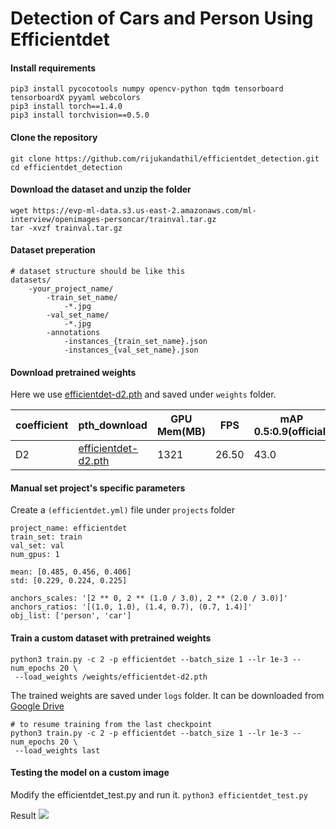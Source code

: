 # Detection of Cars and Person Using Efficientdet

#### Install requirements
```
pip3 install pycocotools numpy opencv-python tqdm tensorboard tensorboardX pyyaml webcolors
pip3 install torch==1.4.0
pip3 install torchvision==0.5.0
```

#### Clone the repository
```
git clone https://github.com/rijukandathil/efficientdet_detection.git
cd efficientdet_detection
```
#### Download the dataset and unzip the folder

```
wget https://evp-ml-data.s3.us-east-2.amazonaws.com/ml-interview/openimages-personcar/trainval.tar.gz
tar -xvzf trainval.tar.gz
```
#### Dataset preperation 

```
# dataset structure should be like this
datasets/
    -your_project_name/
        -train_set_name/
            -*.jpg
        -val_set_name/
            -*.jpg
        -annotations
            -instances_{train_set_name}.json
            -instances_{val_set_name}.json
```
#### Download pretrained weights

Here we use [efficientdet-d2.pth](https://github.com/zylo117/Yet-Another-Efficient-Pytorch/releases/download/1.0/efficientdet-d2.pth) and saved under `weights` folder.

| coefficient | pth_download | GPU Mem(MB) | FPS | mAP 0.5:0.9(official) |
| ----------- | ------------ | ----------- | --- | --------------------- |
| D2 | [efficientdet-d2.pth](https://github.com/zylo117/Yet-Another-Efficient-Pytorch/releases/download/1.0/efficientdet-d2.pth) | 1321 | 26.50 | 43.0 |

####  Manual set project's specific parameters
Create a `(efficientdet.yml)` file  under `projects` folder 

```
project_name: efficientdet 
train_set: train
val_set: val
num_gpus: 1

mean: [0.485, 0.456, 0.406]
std: [0.229, 0.224, 0.225]

anchors_scales: '[2 ** 0, 2 ** (1.0 / 3.0), 2 ** (2.0 / 3.0)]'
anchors_ratios: '[(1.0, 1.0), (1.4, 0.7), (0.7, 1.4)]'
obj_list: ['person', 'car']
```

#### Train a custom dataset with pretrained weights

```
python3 train.py -c 2 -p efficientdet --batch_size 1 --lr 1e-3 --num_epochs 20 \
 --load_weights /weights/efficientdet-d2.pth
```

The trained weights are saved under `logs` folder. It can be downloaded from [Google Drive](https://drive.google.com/file/d/1EIsfyam9HglARNsWEP0_wNKNnZmP8udB/view?usp=sharing)

```
# to resume training from the last checkpoint
python3 train.py -c 2 -p efficientdet --batch_size 1 --lr 1e-3 --num_epochs 20 \
 --load_weights last
```
#### Testing the model on a custom image

Modify the efficientdet_test.py and run it.
`python3 efficientdet_test.py`

Result
![](https://i.imgur.com/1rFudt3.jpg)


